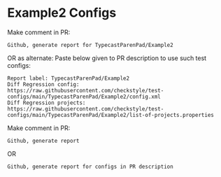 # Example2 Configs
Make comment in PR:
```
Github, generate report for TypecastParenPad/Example2
```
OR as alternate:
Paste below given to PR description to use such test configs:
```
Report label: TypecastParenPad/Example2
Diff Regression config: https://raw.githubusercontent.com/checkstyle/test-configs/main/TypecastParenPad/Example2/config.xml
Diff Regression projects: https://raw.githubusercontent.com/checkstyle/test-configs/main/TypecastParenPad/Example2/list-of-projects.properties
```
Make comment in PR:
```
Github, generate report
```
OR
```
Github, generate report for configs in PR description
```
